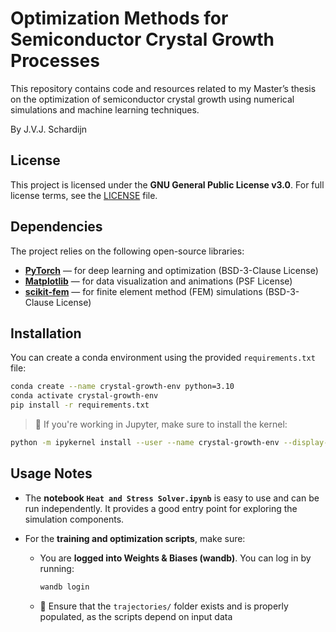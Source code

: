 # Optimization Methods for Semiconductor Crystal Growth Processes

This repository contains code and resources related to my Master’s thesis on the optimization of semiconductor crystal growth using numerical simulations and machine learning techniques.

By J.V.J. Schardijn

## License

This project is licensed under the **GNU General Public License v3.0**.
For full license terms, see the [LICENSE](LICENSE) file.

## Dependencies

The project relies on the following open-source libraries:

* [**PyTorch**](https://pytorch.org/) — for deep learning and optimization (BSD-3-Clause License)
* [**Matplotlib**](https://matplotlib.org/) — for data visualization and animations (PSF License)
* [**scikit-fem**](https://github.com/kinnala/scikit-fem) — for finite element method (FEM) simulations (BSD-3-Clause License)

## Installation

You can create a conda environment using the provided `requirements.txt` file:

```bash
conda create --name crystal-growth-env python=3.10
conda activate crystal-growth-env
pip install -r requirements.txt
```

> 📝 If you're working in Jupyter, make sure to install the kernel:

```bash
python -m ipykernel install --user --name crystal-growth-env --display-name "Python (crystal-growth)"
```

## Usage Notes

* The **notebook `Heat and Stress Solver.ipynb`** is easy to use and can be run independently. It provides a good entry point for exploring the simulation components.

* For the **training and optimization scripts**, make sure:

  * You are **logged into Weights & Biases (wandb)**. You can log in by running:

    ```bash
    wandb login
    ```
  * 📁 Ensure that the `trajectories/` folder exists and is properly populated, as the scripts depend on input data
